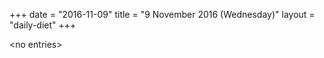 +++
date = "2016-11-09"
title = "9 November 2016 (Wednesday)"
layout = "daily-diet"
+++

\<no entries\>